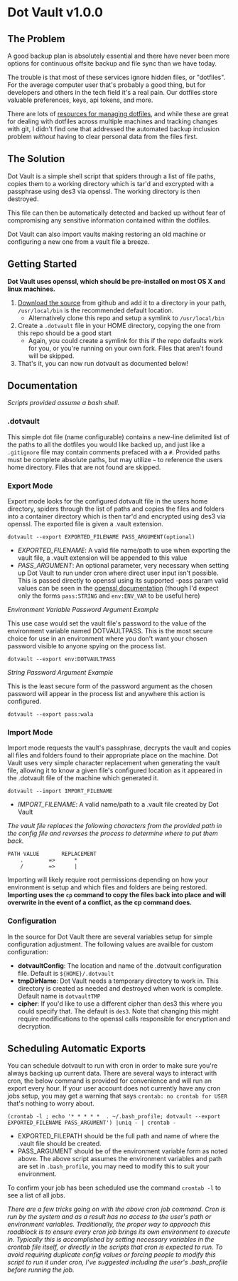 # Dot Vault v1.0.0

## The Problem

A good backup plan is absolutely essential and there have never been more options for continuous offsite backup and file sync than we have today.

The trouble is that most of these services ignore hidden files, or "dotfiles". For the average computer user that's probably a good thing, but for developers and others in the tech field it's a real pain. Our dotfiles store valuable preferences, keys, api tokens, and more.

There are lots of [resources for managing dotfiles](http://dotfiles.github.io/), and while these are great for dealing with dotfiles across multiple machines and tracking changes with git, I didn't find one that addressed the automated backup inclusion problem *without* having to clear personal data from the files first.

## The Solution

Dot Vault is a simple shell script that spiders through a list of file paths, copies them to a working directory which is tar'd and excrypted with a passphrase using des3 via openssl. The working directory is then destroyed.

This file can then be automatically detected and backed up without fear of compromising any sensitive information contained within the dotfiles.

Dot Vault can also import vaults making restoring an old machine or configuring a new one from a vault file a breeze.

## Getting Started

**Dot Vault uses openssl, which should be pre-installed on most OS X and linux machines.**

1. [Download the source](https://raw.github.com/MattSurabian/dot-vault/master/dotvault) from github and add it to a directory in your path, `/usr/local/bin` is the recommended default location.
     - Alternatively clone this repo and setup a symlink to `/usr/local/bin`
1. Create a `.dotvault` file in your HOME directory, copying the one from this repo should be a good start
     - Again, you could create a symlink for this if the repo defaults work for you, or you're running on your own fork. Files that aren't found will be skipped.
1. That's it, you can now run dotvault as documented below!

## Documentation

*Scripts provided assume a bash shell.*

### .dotvault

This simple dot file (name configurable) contains a new-line delimited list of the paths to all the dotfiles you would like backed up, and just like a `.gitignore` file may contain comments prefaced with a `#`. Provided paths must be complete absolute paths, but may utilize `~` to reference the users home directory. Files that are not found are skipped.


### Export Mode

Export mode looks for the configured dotvault file in the users home directory, spiders through the list of paths and copies the files and folders into a container directory which is then tar'd and encrypted using des3 via openssl. The exported file is given a .vault extension.

````
dotvault --export EXPORTED_FILENAME PASS_ARGUMENT(optional)
`````

- *EXPORTED_FILENAME*: A valid file name/path to use when exporting the vault file, a .vault extension will be appended to this value
- *PASS_ARGUMENT*: An optional parameter, very necessary when setting up Dot Vault to run under cron where direct user input isn't possible. This is passed directly to openssl using its supported -pass param valid values can be seen in the [openssl documentation](http://www.openssl.org/docs/apps/openssl.html#PASS_PHRASE_ARGUMENTS) (though I'd expect only the forms `pass:STRING` and `env:ENV_VAR` to be useful here)

*Environment Variable Password Argument Example*

This use case would set the vault file's password to the value of the environment variable named DOTVAULTPASS. This is the most secure choice for use in an environment where you don't want your chosen password visible to anyone spying on the process list.

````
dotvault --export env:DOTVAULTPASS
````

*String Password Argument Example*

This is the least secure form of the password argument as the chosen password will appear in the process list and anywhere this action is configured.

````
dotvault --export pass:wala
````

### Import Mode
Import mode requests the vault's passphrase, decrypts the vault and copies all files and folders found to their appropriate place on the machine. Dot Vault uses very simple character replacement when generating the vault file, allowing it to know a given file's configured location as it appeared in the .dotvault file of the machine which generated it.

````
dotvault --import IMPORT_FILENAME
````

- *IMPORT_FILENAME*: A valid name/path to a .vault file created by Dot Vault

*The vault file replaces the following characters from the provided path in the config file and reverses the process to determine where to put them back.*

```
PATH VALUE       REPLACEMENT
    .        =>      *
    /	     =>      |
```
Importing will likely require root permissions depending on how your environment is setup and which files and folders are being restored. **Importing uses the `cp` command to copy the files back into place and will overwrite in the event of a conflict, as the cp command does.**

### Configuration

In the source for Dot Vault there are several variables setup for simple configuration adjustment. The following values are availble for custom configuration:

 - **dotvaultConfig**: The location and name of the .dotvault configuration file. Default is `${HOME}/.dotvault`
 - **tmpDirName**: Dot Vault needs a temporary directory to work in. This directory is created as needed and destroyed when work is complete. Default name is `dotvaultTMP`
 - **cipher**: If you'd like to use a different cipher than des3 this where you could specify that. The default is `des3`. Note that changing this might require modifications to the openssl calls responsible for encryption and decryption.

## Scheduling Automatic Exports
You can schedule dotvault to run with cron in order to make sure you're always backing up current data. There are several ways to interact with cron, the below command is provided for convenience and will run an export every hour. If your user account does not currently have any cron jobs setup, you may get a warning that says `crontab: no crontab for USER` that's nothing to worry about. 

```
(crontab -l ; echo '* * * * *  . ~/.bash_profile; dotvault --export EXPORTED_FILENAME PASS_ARGUMENT') |uniq - | crontab -

```

- EXPORTED_FILEPATH should be the full path and name of where the .vault file should be created.
- PASS_ARGUMENT should be of the environment variable form as noted above. The above script assumes the environment variables and path are set in `.bash_profile`, you may need to modify this to suit your environment.

To confirm your job has been scheduled use the command `crontab -l` to see a list of all jobs.

*There are a few tricks going on with the above cron job command. Cron is run by the system and as a result has no access to the user's path or environment variables. Traditionally, the proper way to approach this roadblock is to ensure every cron job brings its own environment to execute in. Typically this is accomplished by setting necessary variables in the crontab file itself, or directly in the scripts that cron is expected to run. To avoid requiring duplicate config values or forcing people to modify this script to run it under cron, I've suggested including the user's .bash_profile before running the job.*








   